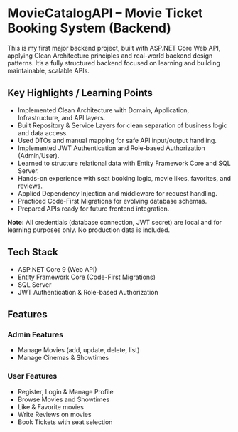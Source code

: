 # MovieCatalogAPI – Movie Ticket Booking System (Backend)

This is my first major backend project, built with ASP.NET Core Web API, applying Clean Architecture principles and real-world backend design patterns. It’s a fully structured backend focused on learning and building maintainable, scalable APIs.

## Key Highlights / Learning Points

- Implemented Clean Architecture with Domain, Application, Infrastructure, and API layers.
- Built Repository & Service Layers for clean separation of business logic and data access.
- Used DTOs and manual mapping for safe API input/output handling.
- Implemented JWT Authentication and Role-based Authorization (Admin/User).
- Learned to structure relational data with Entity Framework Core and SQL Server.
- Hands-on experience with seat booking logic, movie likes, favorites, and reviews.
- Applied Dependency Injection and middleware for request handling.
- Practiced Code-First Migrations for evolving database schemas.
- Prepared APIs ready for future frontend integration.

**Note:** All credentials (database connection, JWT secret) are local and for learning purposes only. No production data is included.

## Tech Stack
- ASP.NET Core 9 (Web API)
- Entity Framework Core (Code-First Migrations)
- SQL Server
- JWT Authentication & Role-based Authorization

## Features

### Admin Features
- Manage Movies (add, update, delete, list)
- Manage Cinemas & Showtimes

### User Features
- Register, Login & Manage Profile
- Browse Movies and Showtimes
- Like & Favorite movies
- Write Reviews on movies
- Book Tickets with seat selection
